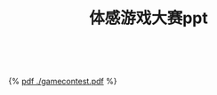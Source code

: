 ﻿---
title: 体感游戏大赛ppt
---

<br>
 
 
{% [pdf  ./gamecontest.pdf](https://cdn.jsdelivr.net/gh/Justlovesmile/CDN/pdf/小作文讲义.pdf) %} 
 
 
<br>